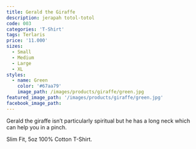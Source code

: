 ```yaml
---
title: Gerald the Giraffe
description: jerapah totol-totol
code: 003
categories: 'T-Shirt'
tags: Terlaris
price: '11.000'
sizes:
  - Small
  - Medium
  - Large
  - XL
styles:
  - name: Green
    color: '#67aa79'
    image_path: /images/products/giraffe/green.jpg
featured_image_path: '/images/products/giraffe/green.jpg'
facebook_image_path:
---
```


Gerald the giraffe isn’t particularly spiritual but he has a long neck which can help you in a pinch.

Slim Fit, 5oz 100% Cotton T-Shirt.

